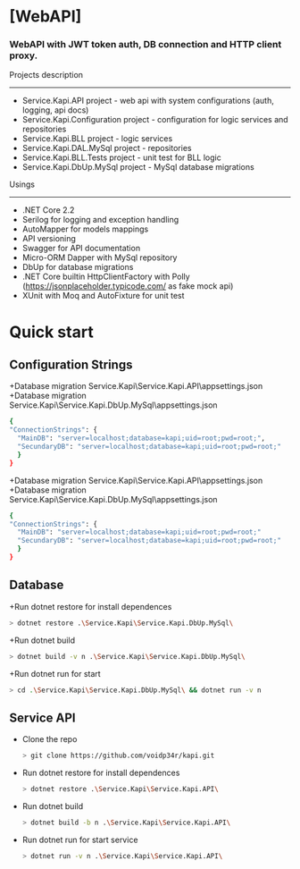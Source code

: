# [WebAPI]

### WebAPI  with JWT token auth, DB connection and HTTP client proxy.

Projects description

----

 - Service.Kapi.API project - web api with system configurations (auth, logging, api docs)
 - Service.Kapi.Configuration project - configuration for logic services and repositories
 - Service.Kapi.BLL project - logic services
 - Service.Kapi.DAL.MySql project - repositories
 - Service.Kapi.BLL.Tests project - unit test for BLL logic
 - Service.Kapi.DbUp.MySql project - MySql database migrations

Usings

----
 - .NET Core 2.2
 - Serilog for logging and exception handling
 - AutoMapper for models mappings
 - API versioning
 - Swagger for API documentation
 - Micro-ORM Dapper with MySql repository  
 - DbUp for database migrations
 - .NET Core builtin HttpClientFactory with Polly (https://jsonplaceholder.typicode.com/ as fake mock api)
 - XUnit with Moq and AutoFixture for unit test

# Quick start

## Configuration Strings

+Database migration Service.Kapi\Service.Kapi.API\appsettings.json
+Database migration Service.Kapi\Service.Kapi.DbUp.MySql\appsettings.json

  ```bash
  {
  "ConnectionStrings": {
    "MainDB": "server=localhost;database=kapi;uid=root;pwd=root;",
    "SecundaryDB": "server=localhost;database=kapi;uid=root;pwd=root;"
    }
  }

  ```

  +Database migration Service.Kapi\Service.Kapi.API\appsettings.json
+Database migration Service.Kapi\Service.Kapi.DbUp.MySql\appsettings.json

  ```bash
  {
  "ConnectionStrings": {
    "MainDB": "server=localhost;database=kapi;uid=root;pwd=root;"
    "SecundaryDB": "server=localhost;database=kapi;uid=root;pwd=root;"
    }
  }

  ```

## Database

+Run dotnet restore for install dependences

  ```bash
  > dotnet restore .\Service.Kapi\Service.Kapi.DbUp.MySql\
  ```

+Run dotnet build
  
  ```bash
  > dotnet build -v n .\Service.Kapi\Service.Kapi.DbUp.MySql\
  ```

+Run dotnet run for start

  ```bash
  > cd .\Service.Kapi\Service.Kapi.DbUp.MySql\ && dotnet run -v n  
  ```
## Service API

+ Clone the repo

  ```bash
  > git clone https://github.com/voidp34r/kapi.git
  ```

+ Run dotnet restore for install dependences

  ```bash
  > dotnet restore .\Service.Kapi\Service.Kapi.API\
  ```

+ Run dotnet build
  
  ```bash
  > dotnet build -b n .\Service.Kapi\Service.Kapi.API\
  ```

+ Run dotnet run for start service

  ```bash
  > dotnet run -v n .\Service.Kapi\Service.Kapi.API\
  ```

